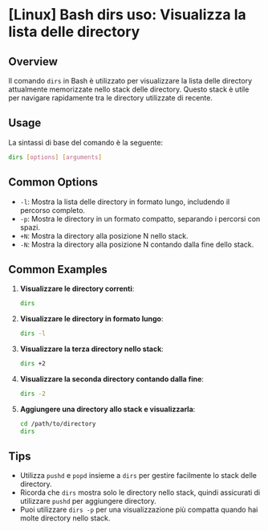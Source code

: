 # [Linux] Bash dirs uso: Visualizza la lista delle directory

## Overview
Il comando `dirs` in Bash è utilizzato per visualizzare la lista delle directory attualmente memorizzate nello stack delle directory. Questo stack è utile per navigare rapidamente tra le directory utilizzate di recente.

## Usage
La sintassi di base del comando è la seguente:

```bash
dirs [options] [arguments]
```

## Common Options
- `-l`: Mostra la lista delle directory in formato lungo, includendo il percorso completo.
- `-p`: Mostra le directory in un formato compatto, separando i percorsi con spazi.
- `+N`: Mostra la directory alla posizione N nello stack.
- `-N`: Mostra la directory alla posizione N contando dalla fine dello stack.

## Common Examples

1. **Visualizzare le directory correnti**:
   ```bash
   dirs
   ```

2. **Visualizzare le directory in formato lungo**:
   ```bash
   dirs -l
   ```

3. **Visualizzare la terza directory nello stack**:
   ```bash
   dirs +2
   ```

4. **Visualizzare la seconda directory contando dalla fine**:
   ```bash
   dirs -2
   ```

5. **Aggiungere una directory allo stack e visualizzarla**:
   ```bash
   cd /path/to/directory
   dirs
   ```

## Tips
- Utilizza `pushd` e `popd` insieme a `dirs` per gestire facilmente lo stack delle directory.
- Ricorda che `dirs` mostra solo le directory nello stack, quindi assicurati di utilizzare `pushd` per aggiungere directory.
- Puoi utilizzare `dirs -p` per una visualizzazione più compatta quando hai molte directory nello stack.